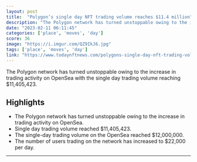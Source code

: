 ```yaml
---
layout: post
title:  "Polygon’s single day NFT trading volume reaches $11.4 million"
description: "The Polygon network has turned unstoppable owing to the increase in trading activity on OpenSea with the single day trading volume reaching $11,405,423."
date: "2023-02-11 06:11:45"
categories: ['place', 'moves', 'day']
score: 36
image: "https://i.imgur.com/QZ9IkJ6.jpg"
tags: ['place', 'moves', 'day']
link: "https://www.todaynftnews.com/polygons-single-day-nft-trading-volume-reaches-11-4-million/"
---
```


The Polygon network has turned unstoppable owing to the increase in trading activity on OpenSea with the single day trading volume reaching $11,405,423.

## Highlights

- The Polygon network has turned unstoppable owing to the increase in trading activity on OpenSea.
- Single day trading volume reached $11,405,423.
- The single-day trading volume on the OpenSea reached $12,000,000.
- The number of users trading on the network has increased to $22,000 per day.

---
